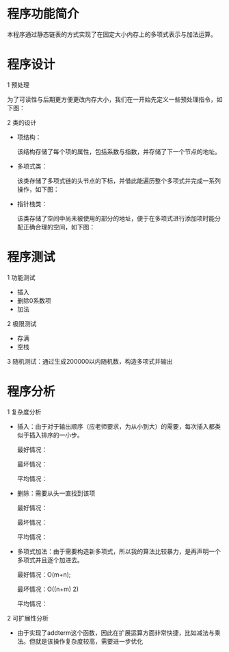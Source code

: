 # 程序功能简介

本程序通过静态链表的方式实现了在固定大小内存上的多项式表示与加法运算。

# 程序设计

1 预处理

为了可读性与后期更方便更改内存大小，我们在一开始先定义一些预处理指令，如下图：




2 类的设计

* 项结构：

    该结构存储了每个项的属性，包括系数与指数，并存储了下一个节点的地址。
		

* 多项式类：

    该类存储了多项式链的头节点的下标，并借此能遍历整个多项式并完成一系列操作，如下图：
	
		

* 指针栈类：

    该类存储了空间中尚未被使用的部分的地址，便于在多项式进行添加项时能分配正确合理的空间，如下图：
		

# 程序测试

1  功能测试

* 插入
* 删除0系数项
* 加法

2  极限测试

* 存满
* 空栈

3  随机测试：通过生成200000以内随机数，构造多项式并输出

# 程序分析

1  复杂度分析

* 插入：由于对于输出顺序（应老师要求，为从小到大）的需要，每次插入都类似于插入排序的一小步。

    最好情况：

    最坏情况：

    平均情况：

* 删除：需要从头一直找到该项

    最好情况：

    最坏情况：

    平均情况：

* 多项式加法：由于需要构造新多项式，所以我的算法比较暴力，是再声明一个多项式并且逐个加进去。

    最好情况：O(m+n);

    最坏情况：O((n+m) 2)

    平均情况：

2  可扩展性分析

* 由于实现了addterm这个函数，因此在扩展运算方面非常快捷，比如减法与乘法。但就是该操作复杂度较高，需要进一步优化